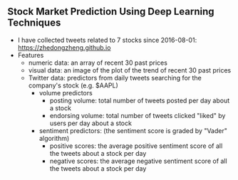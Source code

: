 ## Stock Market Prediction Using Deep Learning Techniques
* I have collected tweets related to 7 stocks since 2016-08-01: https://zhedongzheng.github.io
* Features
  * numeric data: an array of recent 30 past prices
  * visual data: an image of the plot of the trend of recent 30 past prices
  * Twitter data: predictors from daily tweets searching for the company's stock (e.g. $AAPL)
    * volume predictors
      * posting volume: total number of tweets posted per day about a stock
      * endorsing volume: total number of tweets clicked "liked" by users per day about a stock
    * sentiment predictors: (the sentiment score is graded by "Vader" algorithm)
      * positive scores: the average positive sentiment score of all the tweets about a stock per day
      * negative scores: the average negative sentiment score of all the tweets about a stock per day
